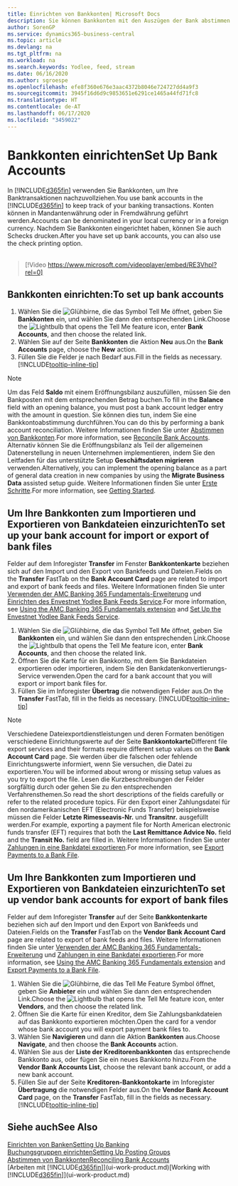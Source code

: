 ```yaml
---
title: Einrichten von Bankkonten| Microsoft Docs
description: Sie können Bankkonten mit den Auszügen der Bank abstimmen.
author: SorenGP
ms.service: dynamics365-business-central
ms.topic: article
ms.devlang: na
ms.tgt_pltfrm: na
ms.workload: na
ms.search.keywords: Yodlee, feed, stream
ms.date: 06/16/2020
ms.author: sgroespe
ms.openlocfilehash: efe8f360e676e3aac4372b8046e724727dd4a9f3
ms.sourcegitcommit: 3945f16d6d9c9853651e6291ce1465a44fd71fc8
ms.translationtype: HT
ms.contentlocale: de-AT
ms.lasthandoff: 06/17/2020
ms.locfileid: "3459022"
---
```

# <a name="set-up-bank-accounts"></a><span data-ttu-id="f2d4d-103">Bankkonten einrichten</span><span class="sxs-lookup"><span data-stu-id="f2d4d-103">Set Up Bank Accounts</span></span>
<span data-ttu-id="f2d4d-104">In [!INCLUDE[d365fin](includes/d365fin_md.md)] verwenden Sie Bankkonten, um Ihre Banktransaktionen nachzuvollziehen.</span><span class="sxs-lookup"><span data-stu-id="f2d4d-104">You use bank accounts in the [!INCLUDE[d365fin](includes/d365fin_md.md)] to keep track of your banking transactions.</span></span> <span data-ttu-id="f2d4d-105">Konten können in Mandantenwährung oder in Fremdwährung geführt werden.</span><span class="sxs-lookup"><span data-stu-id="f2d4d-105">Accounts can be denominated in your local currency or in a foreign currency.</span></span> <span data-ttu-id="f2d4d-106">Nachdem Sie Bankkonten eingerichtet haben, können Sie auch Schecks drucken.</span><span class="sxs-lookup"><span data-stu-id="f2d4d-106">After you have set up bank accounts, you can also use the check printing option.</span></span><br><br>  

> [!Video https://www.microsoft.com/videoplayer/embed/RE3Vhpl?rel=0]

## <a name="to-set-up-bank-accounts"></a><span data-ttu-id="f2d4d-107">Bankkonten einrichten:</span><span class="sxs-lookup"><span data-stu-id="f2d4d-107">To set up bank accounts</span></span>
1. <span data-ttu-id="f2d4d-108">Wählen Sie die ![Glühbirne, die das Symbol Tell Me](media/ui-search/search_small.png "Tell Me-Funktion") öffnet, geben Sie **Bankkonten** ein, und wählen Sie dann den entsprechenden Link.</span><span class="sxs-lookup"><span data-stu-id="f2d4d-108">Choose the ![Lightbulb that opens the Tell Me feature](media/ui-search/search_small.png "Tell me what you want to do") icon, enter **Bank Accounts**, and then choose the related link.</span></span>
2. <span data-ttu-id="f2d4d-109">Wählen Sie auf der Seite **Bankkonten** die Aktion **Neu** aus.</span><span class="sxs-lookup"><span data-stu-id="f2d4d-109">On the **Bank Accounts** page, choose the **New** action.</span></span>
3. <span data-ttu-id="f2d4d-110">Füllen Sie die Felder je nach Bedarf aus.</span><span class="sxs-lookup"><span data-stu-id="f2d4d-110">Fill in the fields as necessary.</span></span> [!INCLUDE[tooltip-inline-tip](includes/tooltip-inline-tip_md.md)]

> [!NOTE]
> <span data-ttu-id="f2d4d-111">Um das Feld **Saldo** mit einem Eröffnungsbilanz auszufüllen, müssen Sie den Bankposten mit dem entsprechenden Betrag buchen.</span><span class="sxs-lookup"><span data-stu-id="f2d4d-111">To fill in the **Balance** field with an opening balance, you must post a bank account ledger entry with the amount in question.</span></span> <span data-ttu-id="f2d4d-112">Sie können dies tun, indem Sie eine Bankkontoabstimmung durchführen.</span><span class="sxs-lookup"><span data-stu-id="f2d4d-112">You can do this by performing a bank account reconciliation.</span></span> <span data-ttu-id="f2d4d-113">Weitere Informationen finden Sie unter [Abstimmen von Bankkonten](bank-how-reconcile-bank-accounts-separately.md).</span><span class="sxs-lookup"><span data-stu-id="f2d4d-113">For more information, see [Reconcile Bank Accounts](bank-how-reconcile-bank-accounts-separately.md).</span></span> <span data-ttu-id="f2d4d-114">Alternativ können Sie die Eröffnungsbilanz als Teil der allgemeinen Datenerstellung in neuen Unternehmen implementieren, indem Sie den Leitfaden für das unterstützte Setup **Geschäftsdaten migrieren** verwenden.</span><span class="sxs-lookup"><span data-stu-id="f2d4d-114">Alternatively, you can implement the opening balance as a part of general data creation in new companies by using the **Migrate Business Data** assisted setup guide.</span></span> <span data-ttu-id="f2d4d-115">Weitere Informationen finden Sie unter [Erste Schritte](product-get-started.md).</span><span class="sxs-lookup"><span data-stu-id="f2d4d-115">For more information, see [Getting Started](product-get-started.md).</span></span>

## <a name="to-set-up-your-bank-account-for-import-or-export-of-bank-files"></a><span data-ttu-id="f2d4d-116">Um Ihre Bankkonten zum Importieren und Exportieren von Bankdateien einzurichten</span><span class="sxs-lookup"><span data-stu-id="f2d4d-116">To set up your bank account for import or export of bank files</span></span>
<span data-ttu-id="f2d4d-117">Felder auf dem Inforegister **Transfer** im Fenster **Bankkontenkarte** beziehen sich auf den Import und den Export von Bankfeeds und Dateien.</span><span class="sxs-lookup"><span data-stu-id="f2d4d-117">Fields on the **Transfer** FastTab on the **Bank Account Card** page are related to import and export of bank feeds and files.</span></span> <span data-ttu-id="f2d4d-118">Weitere Informationen finden Sie unter [Verwenden der AMC Banking 365 Fundamentals-Erweiterung](ui-extensions-amc-banking.md) und [Einrichten des Envestnet Yodlee Bank Feeds Service](bank-how-setup-bank-statement-service.md).</span><span class="sxs-lookup"><span data-stu-id="f2d4d-118">For more information, see [Using the AMC Banking 365 Fundamentals extension](ui-extensions-amc-banking.md) and [Set Up the Envestnet Yodlee Bank Feeds Service](bank-how-setup-bank-statement-service.md).</span></span>

1. <span data-ttu-id="f2d4d-119">Wählen Sie die ![Glühbirne, die das Symbol Tell Me](media/ui-search/search_small.png "Tell Me-Funktion") öffnet, geben Sie **Bankkonten** ein, und wählen Sie dann den entsprechenden Link.</span><span class="sxs-lookup"><span data-stu-id="f2d4d-119">Choose the ![Lightbulb that opens the Tell Me feature](media/ui-search/search_small.png "Tell me what you want to do") icon, enter **Bank Accounts**, and then choose the related link.</span></span>
2. <span data-ttu-id="f2d4d-120">Öffnen Sie die Karte für ein Bankkonto, mit dem Sie Bankdateien exportieren oder importieren, indem Sie den Bankdatenkonvertierungs-Service verwenden.</span><span class="sxs-lookup"><span data-stu-id="f2d4d-120">Open the card for a bank account that you will export or import bank files for.</span></span>
3. <span data-ttu-id="f2d4d-121">Füllen Sie im Inforegister **Übertrag** die notwendigen Felder aus.</span><span class="sxs-lookup"><span data-stu-id="f2d4d-121">On the **Transfer** FastTab, fill in the fields as necessary.</span></span> [!INCLUDE[tooltip-inline-tip](includes/tooltip-inline-tip_md.md)]

> [!NOTE]  
>   <span data-ttu-id="f2d4d-122">Verschiedene Dateiexportdienstleistungen und deren Formaten benötigen verschiedene Einrichtungswerte auf der Seite **Bankkontokarte**</span><span class="sxs-lookup"><span data-stu-id="f2d4d-122">Different file export services and their formats require different setup values on the **Bank Account Card** page.</span></span> <span data-ttu-id="f2d4d-123">Sie werden über die falschen oder fehlende Einrichtungswerte informiert, wenn Sie versuchen, die Datei zu exportieren.</span><span class="sxs-lookup"><span data-stu-id="f2d4d-123">You will be informed about wrong or missing setup values as you try to export the file.</span></span> <span data-ttu-id="f2d4d-124">Lesen die Kurzbeschreibungen der Felder sorgfältig durch oder gehen Sie zu den entsprechenden Verfahrensthemen.</span><span class="sxs-lookup"><span data-stu-id="f2d4d-124">So read the short descriptions of the fields carefully or refer to the related procedure topics.</span></span> <span data-ttu-id="f2d4d-125">Für den Export einer Zahlungsdatei für den nordamerikanischen EFT (Electronic Funds Transfer) beispielsweise müssen die Felder **Letzte Rimesseavis-Nr.** und **Transitnr.** ausgefüllt werden.</span><span class="sxs-lookup"><span data-stu-id="f2d4d-125">For example, exporting a payment file for North American electronic funds transfer (EFT) requires that both the **Last Remittance Advice No.** field and the **Transit No.** field are filled in.</span></span> <span data-ttu-id="f2d4d-126">Weitere Informationen finden Sie unter [Zahlungen in eine Bankdatei exportieren](finance-make-payments-with-bank-data-conversion-service-or-sepa-credit-transfer.md#exporting-payments-to-a-bank-file).</span><span class="sxs-lookup"><span data-stu-id="f2d4d-126">For more information, see [Export Payments to a Bank File](finance-make-payments-with-bank-data-conversion-service-or-sepa-credit-transfer.md#exporting-payments-to-a-bank-file).</span></span>

## <a name="to-set-up-vendor-bank-accounts-for-export-of-bank-files"></a><span data-ttu-id="f2d4d-127">Um Ihre Bankkonten zum Importieren und Exportieren von Bankdateien einzurichten</span><span class="sxs-lookup"><span data-stu-id="f2d4d-127">To set up vendor bank accounts for export of bank files</span></span>

<span data-ttu-id="f2d4d-128">Felder auf dem Inforegister **Transfer** auf der Seite **Bankkontenkarte** beziehen sich auf den Import und den Export von Bankfeeds und Dateien.</span><span class="sxs-lookup"><span data-stu-id="f2d4d-128">Fields on the **Transfer** FastTab on the **Vendor Bank Account Card** page are related to export of bank feeds and files.</span></span> <span data-ttu-id="f2d4d-129">Weitere Informationen finden Sie unter [Verwenden der AMC Banking 365 Fundamentals-Erweiterung](ui-extensions-amc-banking.md) und [Zahlungen in eine Bankdatei exportieren](finance-make-payments-with-bank-data-conversion-service-or-sepa-credit-transfer.md#exporting-payments-to-a-bank-file).</span><span class="sxs-lookup"><span data-stu-id="f2d4d-129">For more information, see [Using the AMC Banking 365 Fundamentals extension](ui-extensions-amc-banking.md) and [Export Payments to a Bank File](finance-make-payments-with-bank-data-conversion-service-or-sepa-credit-transfer.md#exporting-payments-to-a-bank-file).</span></span>

1. <span data-ttu-id="f2d4d-130">Wählen Sie die ![Glühbirne, die das Tell Me Feature](media/ui-search/search_small.png "Tell Me-Funktion") Symbol öffnet, geben Sie **Anbieter** ein und wählen Sie dann den entsprechenden Link.</span><span class="sxs-lookup"><span data-stu-id="f2d4d-130">Choose the ![Lightbulb that opens the Tell Me feature](media/ui-search/search_small.png "Tell me what you want to do") icon, enter **Vendors**, and then choose the related link.</span></span>
2. <span data-ttu-id="f2d4d-131">Öffnen Sie die Karte für einen Kreditor, dem Sie Zahlungsbankdateien auf das Bankkonto exportieren möchten.</span><span class="sxs-lookup"><span data-stu-id="f2d4d-131">Open the card for a vendor whose bank account you will export payment bank files to.</span></span>
3. <span data-ttu-id="f2d4d-132">Wählen Sie **Navigieren** und dann die Aktion **Bankkonten** aus.</span><span class="sxs-lookup"><span data-stu-id="f2d4d-132">Choose **Navigate**, and then choose the **Bank Accounts** action.</span></span>
4. <span data-ttu-id="f2d4d-133">Wählen Sie aus der **Liste der Kreditorenbankkonten** das entsprechende Bankkonto aus, oder fügen Sie ein neues Bankkonto hinzu.</span><span class="sxs-lookup"><span data-stu-id="f2d4d-133">From the **Vendor Bank Accounts List**, choose the relevant bank account, or add a new bank account.</span></span>  
5. <span data-ttu-id="f2d4d-134">Füllen Sie auf der Seite **Kreditoren-Bankkontokarte** im Inforegister **Übertragung** die notwendigen Felder aus.</span><span class="sxs-lookup"><span data-stu-id="f2d4d-134">On the **Vendor Bank Account Card** page, on the **Transfer** FastTab, fill in the fields as necessary.</span></span> [!INCLUDE[tooltip-inline-tip](includes/tooltip-inline-tip_md.md)]

## <a name="see-also"></a><span data-ttu-id="f2d4d-135">Siehe auch</span><span class="sxs-lookup"><span data-stu-id="f2d4d-135">See Also</span></span>

[<span data-ttu-id="f2d4d-136">Einrichten von Banken</span><span class="sxs-lookup"><span data-stu-id="f2d4d-136">Setting Up Banking</span></span>](bank-setup-banking.md)  
[<span data-ttu-id="f2d4d-137">Buchungsgruppen einrichten</span><span class="sxs-lookup"><span data-stu-id="f2d4d-137">Setting Up Posting Groups</span></span>](finance-posting-groups.md)  
[<span data-ttu-id="f2d4d-138">Abstimmen von Bankkonten</span><span class="sxs-lookup"><span data-stu-id="f2d4d-138">Reconciling Bank Accounts</span></span>](bank-manage-bank-accounts.md)  
<span data-ttu-id="f2d4d-139">[Arbeiten mit [!INCLUDE[d365fin](includes/d365fin_md.md)]](ui-work-product.md)</span><span class="sxs-lookup"><span data-stu-id="f2d4d-139">[Working with [!INCLUDE[d365fin](includes/d365fin_md.md)]](ui-work-product.md)</span></span>
